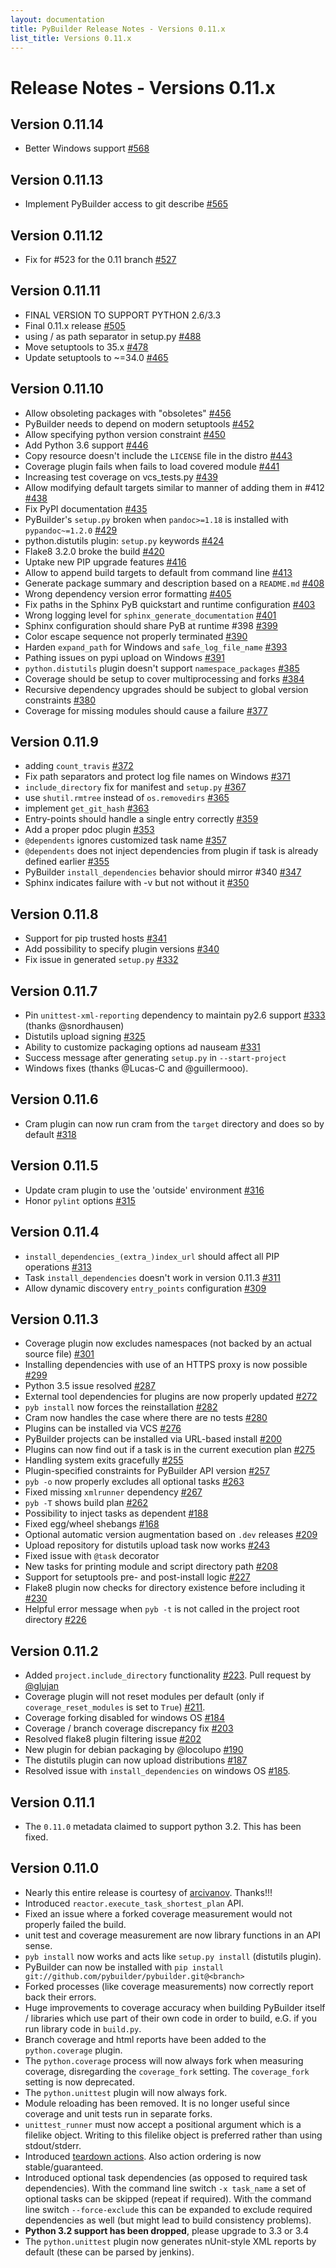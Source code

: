 ```yaml
---
layout: documentation
title: PyBuilder Release Notes - Versions 0.11.x
list_title: Versions 0.11.x
---
```


# Release Notes - Versions 0.11.x

## Version 0.11.14

* Better Windows support [#568](https://github.com/pybuilder/pybuilder/pull/568)

## Version 0.11.13

* Implement PyBuilder access to git describe [#565](https://github.com/pybuilder/pybuilder/pull/565)

## Version 0.11.12

* Fix for #523 for the 0.11 branch [#527](https://github.com/pybuilder/pybuilder/pull/527)

## Version 0.11.11

* FINAL VERSION TO SUPPORT PYTHON 2.6/3.3
* Final 0.11.x release [#505](https://github.com/pybuilder/pybuilder/issues/505)
* using / as path separator in setup.py [#488](https://github.com/pybuilder/pybuilder/issues/488)
* Move setuptools to 35.x [#478](https://github.com/pybuilder/pybuilder/issues/478)
* Update setuptools to ~=34.0 [#465](https://github.com/pybuilder/pybuilder/issues/465)

## Version 0.11.10

* Allow obsoleting packages with "obsoletes" [#456](https://github.com/pybuilder/pybuilder/issues/456)
* PyBuilder needs to depend on modern setuptools [#452](https://github.com/pybuilder/pybuilder/issues/452)
* Allow specifying python version constraint [#450](https://github.com/pybuilder/pybuilder/issues/450)
* Add Python 3.6 support [#446](https://github.com/pybuilder/pybuilder/issues/446)
* Copy resource doesn't include the `LICENSE` file in the distro [#443](https://github.com/pybuilder/pybuilder/issues/443)
* Coverage plugin fails when fails to load covered module [#441](https://github.com/pybuilder/pybuilder/issues/441)
* Increasing test coverage on vcs_tests.py [#439](https://github.com/pybuilder/pybuilder/issues/439)
* Allow modifying default targets similar to manner of adding them in #412 [#438](https://github.com/pybuilder/pybuilder/issues/438)
* Fix PyPI documentation [#435](https://github.com/pybuilder/pybuilder/issues/435)
* PyBuilder's `setup.py` broken when `pandoc>=1.18` is installed with `pypandoc~=1.2.0` [#429](https://github.com/pybuilder/pybuilder/issues/429)
* python.distutils plugin: `setup.py` keywords [#424](https://github.com/pybuilder/pybuilder/issues/424)
* Flake8 3.2.0 broke the build [#420](https://github.com/pybuilder/pybuilder/issues/420)
* Uptake new PIP upgrade features [#416](https://github.com/pybuilder/pybuilder/issues/416)
* Allow to append build targets to default from command line [#413](https://github.com/pybuilder/pybuilder/issues/413)
* Generate package summary and description based on a `README.md` [#408](https://github.com/pybuilder/pybuilder/issues/408)
* Wrong dependency version error formatting [#405](https://github.com/pybuilder/pybuilder/issues/405)
* Fix paths in the Sphinx PyB quickstart and runtime configuration [#403](https://github.com/pybuilder/pybuilder/issues/403)
* Wrong logging level for `sphinx_generate_documentation` [#401](https://github.com/pybuilder/pybuilder/issues/401)
* Sphinx configuration should share PyB at runtime #398 [#399](https://github.com/pybuilder/pybuilder/issues/399)
* Color escape sequence not properly terminated [#390](https://github.com/pybuilder/pybuilder/issues/390)
* Harden `expand_path` for Windows and `safe_log_file_name` [#393](https://github.com/pybuilder/pybuilder/issues/393)
* Pathing issues on pypi upload on Windows [#391](https://github.com/pybuilder/pybuilder/issues/391)
* `python.distutils` plugin doesn't support `namespace_packages` [#385](https://github.com/pybuilder/pybuilder/issues/385)
* Coverage should be setup to cover multiprocessing and forks [#384](https://github.com/pybuilder/pybuilder/issues/384)
* Recursive dependency upgrades should be subject to global version constraints [#380](https://github.com/pybuilder/pybuilder/issues/380)
* Coverage for missing modules should cause a failure [#377](https://github.com/pybuilder/pybuilder/issues/377)

## Version 0.11.9

* adding `count_travis` [#372](https://github.com/pybuilder/pybuilder/issues/372)
* Fix path separators and protect log file names on Windows [#371](https://github.com/pybuilder/pybuilder/issues/371)
* `include_directory` fix for manifest and `setup.py` [#367](https://github.com/pybuilder/pybuilder/issues/367)
* use `shutil.rmtree` instead of `os.removedirs` [#365](https://github.com/pybuilder/pybuilder/issues/365)
* implement `get_git_hash` [#363](https://github.com/pybuilder/pybuilder/issues/363)
* Entry-points should handle a single entry correctly [#359](https://github.com/pybuilder/pybuilder/issues/359)
* Add a proper pdoc plugin [#353](https://github.com/pybuilder/pybuilder/issues/353)
* `@dependents` ignores customized task name [#357](https://github.com/pybuilder/pybuilder/issues/357)
* `@dependents` does not inject dependencies from plugin if task is already defined earlier [#355](https://github.com/pybuilder/pybuilder/issues/355)
* PyBuilder `install_dependencies` behavior should mirror #340 [#347](https://github.com/pybuilder/pybuilder/issues/347)
* Sphinx indicates failure with -v but not without it [#350](https://github.com/pybuilder/pybuilder/issues/350)

## Version 0.11.8

* Support for pip trusted hosts [#341](https://github.com/pybuilder/pybuilder/issues/341)
* Add possibility to specify plugin versions [#340](https://github.com/pybuilder/pybuilder/issues/340)
* Fix issue in generated `setup.py` [#332](https://github.com/pybuilder/pybuilder/pull/332)

## Version 0.11.7

* Pin `unittest-xml-reporting` dependency to maintain py2.6 support [#333](https://github.com/pybuilder/pybuilder/pull/333) (thanks @snordhausen)
* Distutils upload signing [#325](https://github.com/pybuilder/pybuilder/issues/325)
* Ability to customize packaging options ad nauseam [#331](https://github.com/pybuilder/pybuilder/pull/331)
* Success message after generating `setup.py` in `--start-project`
* Windows fixes (thanks @Lucas-C and @guillermooo).

## Version 0.11.6

* Cram plugin can now run cram from the `target` directory and does so by default [#318](https://github.com/pybuilder/pybuilder/pull/318)

## Version 0.11.5

* Update cram plugin to use the 'outside' environment [#316](https://github.com/pybuilder/pybuilder/pull/316)
* Honor `pylint` options [#315](https://github.com/pybuilder/pybuilder/pull/315)

## Version 0.11.4

* `install_dependencies_(extra_)index_url` should affect all PIP operations [#313](https://github.com/pybuilder/pybuilder/pull/313)
* Task `install_dependencies` doesn't work in version 0.11.3 [#311](https://github.com/pybuilder/pybuilder/pull/311)
* Allow dynamic discovery `entry_points` configuration [#309](https://github.com/pybuilder/pybuilder/pull/309)


## Version 0.11.3
* Coverage plugin now excludes namespaces (not backed by an actual source file) [#301](https://github.com/pybuilder/pybuilder/issues/301)
* Installing dependencies with use of an HTTPS proxy is now possible [#299](https://github.com/pybuilder/pybuilder/issues/299)
* Python 3.5 issue resolved [#287](https://github.com/pybuilder/pybuilder/issues/287)
* External tool dependencies for plugins are now properly updated [#272](https://github.com/pybuilder/pybuilder/issues/272)
* `pyb install` now forces the reinstallation [#282](https://github.com/pybuilder/pybuilder/issues/282)
* Cram now handles the case where there are no tests [#280](https://github.com/pybuilder/pybuilder/issues/280)
* Plugins can be installed via VCS [#276](https://github.com/pybuilder/pybuilder/issues/276)
* PyBuilder projects can be installed via URL-based install [#200](https://github.com/pybuilder/pybuilder/issues/200)
* Plugins can now find out if a task is in the current execution plan [#275](https://github.com/pybuilder/pybuilder/issues/275)
* Handling system exits gracefully [#255](https://github.com/pybuilder/pybuilder/issues/255)
* Plugin-specified constraints for PyBuilder API version [#257](https://github.com/pybuilder/pybuilder/issues/257)
* `pyb -o` now properly excludes all optional tasks [#263](https://github.com/pybuilder/pybuilder/issues/263)
* Fixed missing `xmlrunner` dependency [#267](https://github.com/pybuilder/pybuilder/issues/267)
* `pyb -T` shows build plan [#262](https://github.com/pybuilder/pybuilder/issues/262)
* Possibility to inject tasks as dependent [#188](https://github.com/pybuilder/pybuilder/issues/188)
* Fixed egg/wheel shebangs [#168](https://github.com/pybuilder/pybuilder/issues/168)
* Optional automatic version augmentation based on `.dev` releases [#209](https://github.com/pybuilder/pybuilder/issues/209)
* Upload repository for distutils upload task now works [#243](https://github.com/pybuilder/pybuilder/issues/243)
* Fixed issue with `@task` decorator
* New tasks for printing module and script directory path [#208](https://github.com/pybuilder/pybuilder/issues/208)
* Support for setuptools pre- and post-install logic [#227](https://github.com/pybuilder/pybuilder/issues/227)
* Flake8 plugin now checks for directory existence before including it [#230](https://github.com/pybuilder/pybuilder/issues/230)
* Helpful error message when `pyb -t` is not called in the project root directory [#226](https://github.com/pybuilder/pybuilder/issues/226)

## Version 0.11.2
* Added `project.include_directory` functionality [#223](https://github.com/pybuilder/pybuilder/issues/223). Pull request by [@glujan](https://github.com/glujan)
* Coverage plugin will not reset modules per default (only if `coverage_reset_modules` is set to `True`) [#211](https://github.com/pybuilder/pybuilder/issues/211).
* Coverage forking disabled for windows OS [#184](https://github.com/pybuilder/pybuilder/issues/184)
* Coverage / branch coverage discrepancy fix [#203](https://github.com/pybuilder/pybuilder/issues/203)
* Resolved flake8 plugin filtering issue [#202](https://github.com/pybuilder/pybuilder/issues/202)
* New plugin for debian packaging by @locolupo [#190](https://github.com/pybuilder/pybuilder/issues/190)
* The distutils plugin can now upload distributions [#187](https://github.com/pybuilder/pybuilder/issues/187)
* Resolved issue with `install_dependencies` on windows OS [#185](https://github.com/pybuilder/pybuilder/issues/185).

## Version 0.11.1
* The `0.11.0` metadata claimed to support python 3.2. This has been fixed.

## Version 0.11.0
* Nearly this entire release is courtesy of [arcivanov](https://github.com/arcivanov). Thanks!!!
* Introduced `reactor.execute_task_shortest_plan` API.
* Fixed an issue where a forked coverage measurement would not properly failed the build.
* unit test and coverage measurement are now library functions in an API sense.
* `pyb install` now works and acts like `setup.py install` (distutils plugin).
* PyBuilder can now be installed with `pip install git://github.com/pybuilder/pybuilder.git@<branch>`
* Forked processes (like coverage measurements) now correctly report back their errors.
* Huge improvements to coverage accuracy when building PyBuilder itself / libraries which use part of their own code in order to build, e.G. if you run library code in `build.py`.
* Branch coverage and html reports have been added to the `python.coverage` plugin.
* The `python.coverage` process will now always fork when measuring coverage, disregarding the `coverage_fork` setting. The `coverage_fork` setting is now deprecated.
* The `python.unittest` plugin will now always fork.
* Module reloading has been removed. It is no longer useful since coverage and unit tests run in separate forks.
* `unittest_runner` must now accept a positional argument which is a filelike object. Writing to this filelike object is preferred rather than using stdout/stderr.
* Introduced [teardown actions](https://github.com/pybuilder/pybuilder/issues/169). Also action ordering is now stable/guaranteed.
* Introduced optional task dependencies (as opposed to required task dependencies). With the command line switch `-x task_name` a set of optional tasks can be skipped (repeat if required). With the command line switch `--force-exclude` this can be expanded to exclude required dependencies as well (but might lead to build consistency problems).
* **Python 3.2 support has been dropped**, please upgrade to 3.3 or 3.4
* The `python.unittest` plugin now generates nUnit-style XML reports by default (these can be parsed by jenkins).
